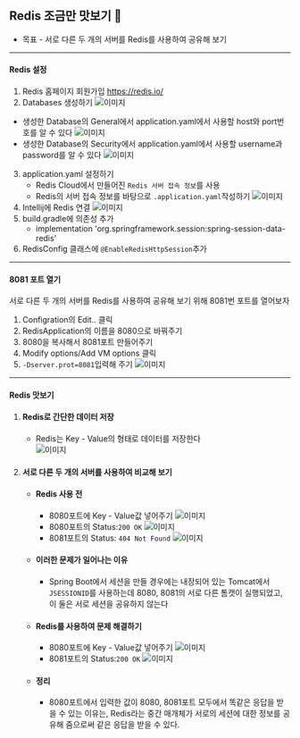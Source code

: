 ## Redis 조금만 맛보기 👀
- 목표 - 서로 다른 두 개의 서버를 Redis를 사용하여 공유해 보기
<hr>

#### Redis 설정
1. Redis 홈페이지 회원가입 https://redis.io/
2. Databases 생성하기
![이미지](/img/num1.png)<br>
- 생성한 Database의 General에서 application.yaml에서 사용할 host와 port번호를 알 수 있다
![이미지](/img/num2.png)
- 생성한 Database의 Security에서 application.yaml에서 사용할 username과 password를 알 수 있다
![이미지](/img/num3.png)
3. application.yaml 설정하기
    - Redis Cloud에서 만들어진 `Redis 서버 접속 정보`를 사용
    - Redis의 서버 접속 정보를 바탕으로 `.application.yaml`작성하기
![이미지](/img/num4.png)
4.  Intellij에 Redis 연결
![이미지](/img/num5.png)
5. build.gradle에 의존성 추가
   - implementation 'org.springframework.session:spring-session-data-redis'
6. RedisConfig 클래스에 `@EnableRedisHttpSession`추가
<hr>

#### 8081 포트 열기
서로 다른 두 개의 서버를 Redis를 사용하여 공유해 보기 위해 8081번 포트를 열어보자
1. Configration의 Edit.. 클릭
2. RedisApplication의 이름을 8080으로 바꿔주기
3. 8080을 복사해서 8081포트 만들어주기
4. Modify options/Add VM options 클릭
5. `-Dserver.prot=8081`입력해 주기
![이미지](/img/num6.png)
<hr>

#### Redis 맛보기
1. #### Redis로 간단한 데이터 저장
   - Redis는 Key - Value의 형태로 데이터를 저장한다 <br>
   ![이미지](/img/num7.png)
   
2. #### 서로 다른 두 개의 서버를 사용하여 비교해 보기
   - ####  Redis 사용 전
     - 8080포트에 Key - Value값 넣어주기
     ![이미지](/img/num8.png)
     - 8080포트의 Status:`200 OK`
     ![이미지](/img/num9.png)
     - 8081포트의 Status: `404 Not Found`
     ![이미지](/img/num10.png)
   - #### 이러한 문제가 일어나는 이유
     - Spring Boot에서 세션을 만들 경우에는 내장되어 있는 Tomcat에서 `JSESSIONID`를 사용하는데
       8080, 8081의 서로 다른 톰캣이 실행되었고, 이 둘은 서로 세션을 공유하지 않는다
   - #### Redis를 사용하여 문제 해결하기
     - 8080포트에 Key - Value값 넣어주기
     ![이미지](/img/num11.png)
     - 8081포트의 Status:`200 OK`
     ![이미지](/img/num12.png)
   - #### 정리
     - 8080포트에서 입력한 값이 8080, 8081포트 모두에서 똑같은 응답을 받을 수 있는 이유는, 
     Redis라는 중간 매개체가 서로의 세션에 대한 정보를 공유해 줌으로써 같은 응답을 받을 수 있다.


   
    

